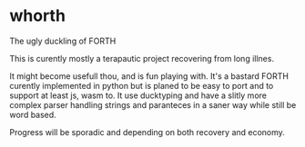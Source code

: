 # whorth
The ugly duckling of FORTH

This is curently mostly a terapautic project recovering from long illnes.

It might become usefull thou, and is fun playing with. It's a bastard FORTH curently implemented in python but is planed to be easy to port and to support at least js, wasm to. It use ducktyping and have a slitly more complex parser handling strings and paranteces in a saner way while still be word based.

Progress will be sporadic and depending on both recovery and economy.
